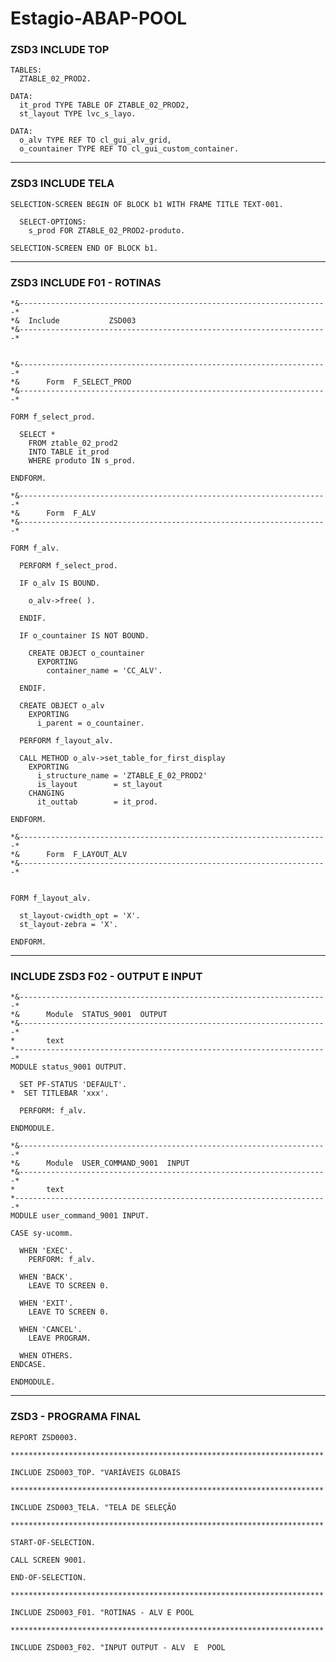# Estagio-ABAP-POOL

### ZSD3 INCLUDE TOP

```abap
TABLES:
  ZTABLE_02_PROD2.

DATA:
  it_prod TYPE TABLE OF ZTABLE_02_PROD2,
  st_layout TYPE lvc_s_layo.

DATA:
  o_alv TYPE REF TO cl_gui_alv_grid,
  o_countainer TYPE REF TO cl_gui_custom_container.
```

---------------------------------------------------------------------------------------------------------------------------------------------------------------------------------------------

### ZSD3 INCLUDE TELA

```abap
SELECTION-SCREEN BEGIN OF BLOCK b1 WITH FRAME TITLE TEXT-001.

  SELECT-OPTIONS:
    s_prod FOR ZTABLE_02_PROD2-produto.

SELECTION-SCREEN END OF BLOCK b1.
```

---------------------------------------------------------------------------------------------------------------------------------------------------------------------------------------------

### ZSD3 INCLUDE F01 - ROTINAS

```abap
*&---------------------------------------------------------------------*
*&  Include           ZSD003
*&---------------------------------------------------------------------*


*&---------------------------------------------------------------------*
*&      Form  F_SELECT_PROD
*&---------------------------------------------------------------------*

FORM f_select_prod.

  SELECT *
    FROM ztable_02_prod2
    INTO TABLE it_prod
    WHERE produto IN s_prod.

ENDFORM.

*&---------------------------------------------------------------------*
*&      Form  F_ALV
*&---------------------------------------------------------------------*

FORM f_alv.

  PERFORM f_select_prod.

  IF o_alv IS BOUND.

    o_alv->free( ).

  ENDIF.

  IF o_countainer IS NOT BOUND.

    CREATE OBJECT o_countainer
      EXPORTING
        container_name = 'CC_ALV'.

  ENDIF.

  CREATE OBJECT o_alv
    EXPORTING
      i_parent = o_countainer.

  PERFORM f_layout_alv.

  CALL METHOD o_alv->set_table_for_first_display
    EXPORTING
      i_structure_name = 'ZTABLE_E_02_PROD2'
      is_layout        = st_layout
    CHANGING
      it_outtab        = it_prod.

ENDFORM.

*&---------------------------------------------------------------------*
*&      Form  F_LAYOUT_ALV
*&---------------------------------------------------------------------*


FORM f_layout_alv.

  st_layout-cwidth_opt = 'X'.
  st_layout-zebra = 'X'.

ENDFORM.
```

---------------------------------------------------------------------------------------------------------------------------------------------------------------------------------------------

### INCLUDE ZSD3 F02 - OUTPUT E INPUT

```abap
*&---------------------------------------------------------------------*
*&      Module  STATUS_9001  OUTPUT
*&---------------------------------------------------------------------*
*       text
*----------------------------------------------------------------------*
MODULE status_9001 OUTPUT.

  SET PF-STATUS 'DEFAULT'.
*  SET TITLEBAR 'xxx'.

  PERFORM: f_alv.

ENDMODULE.

*&---------------------------------------------------------------------*
*&      Module  USER_COMMAND_9001  INPUT
*&---------------------------------------------------------------------*
*       text
*----------------------------------------------------------------------*
MODULE user_command_9001 INPUT.

CASE sy-ucomm.

  WHEN 'EXEC'.
    PERFORM: f_alv.

  WHEN 'BACK'.
    LEAVE TO SCREEN 0.

  WHEN 'EXIT'.
    LEAVE TO SCREEN 0.

  WHEN 'CANCEL'.
    LEAVE PROGRAM.

  WHEN OTHERS.
ENDCASE.

ENDMODULE.
```

---------------------------------------------------------------------------------------------------------------------------------------------------------------------------------------------

### ZSD3 - PROGRAMA FINAL

```abap
REPORT ZSD0003.

**********************************************************************

INCLUDE ZSD003_TOP. "VARIÁVEIS GLOBAIS

**********************************************************************

INCLUDE ZSD003_TELA. "TELA DE SELEÇÃO

**********************************************************************

START-OF-SELECTION.

CALL SCREEN 9001.

END-OF-SELECTION.

**********************************************************************

INCLUDE ZSD003_F01. "ROTINAS - ALV E POOL

**********************************************************************

INCLUDE ZSD003_F02. "INPUT OUTPUT - ALV  E  POOL
```
